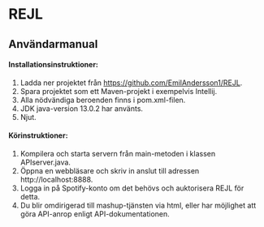 # REJL

## Användarmanual

#### Installationsinstruktioner:
1. Ladda ner projektet från https://github.com/EmilAndersson1/REJL. 
2. Spara projektet som ett Maven-projekt i exempelvis Intellij.
3. Alla nödvändiga beroenden finns i pom.xml-filen. 
4. JDK java-version 13.0.2 har använts.
5. Njut.

#### Körinstruktioner:
1. Kompilera och starta servern från main-metoden i klassen APIserver.java.
2. Öppna en webbläsare och skriv in anslut till adressen http://localhost:8888.
3. Logga in på Spotify-konto om det behövs och auktorisera REJL för detta.
4. Du blir omdirigerad till mashup-tjänsten via html, eller har möjlighet att göra API-anrop enligt API-dokumentationen.